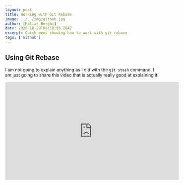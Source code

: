 ```yaml
---
layout: post
title: Working with Git Rebase
image: ../../img/github.jpg
author: [Matias Borghi]
date: 2020-10-29T08:18:03.284Z
excerpt: Quick memo showing how to work with git rebase
tags: ['Github']
---
```


## Using Git Rebase

I am not going to explain anything as I did with the ``git stash`` command. I am just going to share this video that is actually really good at explaining it.

<iframe width="560" height="315" src="https://www.youtube.com/embed/f1wnYdLEpgI" frameborder="0" allow="accelerometer; autoplay; clipboard-write; encrypted-media; gyroscope; picture-in-picture" allowfullscreen></iframe>